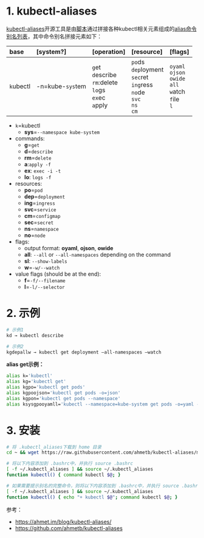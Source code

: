 # 1. kubectl-aliases

[kubectl-aliases](https://github.com/ahmetb/kubectl-aliases)开源工具是由[脚本](https://github.com/ahmetb/kubectl-aliases/blob/master/generate_aliases.py)通过拼接各种kubectl相关元素组成的[alias命令别名列表](https://github.com/ahmetb/kubectl-aliases/blob/master/.kubectl_aliases)，其中命令别名拼接元素如下：

| base      | [system?]        | [operation]                                                  | [resource]                                                   | [flags]                                                      |
| :-------- | :--------------- | :--------------- | :-------------- | :---------- |
| `k`ubectl | -n=kube-`sys`tem | `g`et<br /> `d`escribe <br />`rm`:delete<br /> `lo`gs<br /> `ex`ec<br /> `a`pply | `po`ds<br /> `dep`loyment<br /> `sec`ret<br /> `ing`ress<br /> `no`de <br />`svc`<br /> `ns` <br />`cm` | `oyaml` <br />`ojson`<br /> `owide` <br />`all`<br /> `w`atch<br /> `f`ile<br /> `l` |

- `k`=kubectl
  - **sys**=`--namespace kube-system`
- commands:
  - **g**=`get`
  - **d**=`describe`
  - **rm**=`delete`
  - **a**:`apply -f`
  - **ex**: `exec -i -t`
  - **lo**: `logs -f`
- resources:
  - **po**=`pod`
  - **dep**=`deployment`
  - **ing**=`ingress`
  - **svc**=`service`
  - **cm**=`configmap`
  - **sec**=`secret`
  - **ns**=`namespace`
  - **no**=`node`
- flags:
  - output format: **oyaml**, **ojson**, **owide**
  - **all**: `--all` or `--all-namespaces` depending on the command
  - **sl**: `--show-labels`
  - **w**=`-w/--watch`
- value flags (should be at the end):
  - **f**=`-f/--filename`
  - **l**=`-l/--selector`

# 2. 示例

```bash
# 示例1
kd → kubectl describe

# 示例2
kgdepallw → kubectl get deployment —all-namespaces —watch
```

**alias get示例：**

```bash
alias k='kubectl'
alias kg='kubectl get'
alias kgpo='kubectl get pods'
alias kgpoojson='kubectl get pods -o=json'
alias kgpon='kubectl get pods --namespace'
alias ksysgpooyamll='kubectl --namespace=kube-system get pods -o=yaml -l'
```

# 3. 安装

```bash
# 将 .kubectl_aliases下载到 home 目录
cd ~ && wget https://raw.githubusercontent.com/ahmetb/kubectl-aliases/master/.kubectl_aliases

# 将以下内容添加到 .bashrc中，并执行 source .bashrc
[ -f ~/.kubectl_aliases ] && source ~/.kubectl_aliases
function kubectl() { command kubectl $@; }

# 如果需要提示别名的完整命令，则将以下内容添加到 .bashrc中，并执行 source .bashrc
[ -f ~/.kubectl_aliases ] && source ~/.kubectl_aliases
function kubectl() { echo "+ kubectl $@"; command kubectl $@; }
```



参考：

- https://ahmet.im/blog/kubectl-aliases/
- https://github.com/ahmetb/kubectl-aliases



